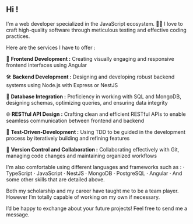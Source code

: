 ## Hi !
I'm a web developer specialized in the JavaScript ecosystem. 👨‍💻 I love to craft high-quality software through meticulous testing and effective coding practices.


Here are the services I have to offer :

🎨 **Frontend Development :** Creating visually engaging and responsive frontend interfaces using Angular

🛠️ **Backend Development :** Designing and developing robust backend systems using Node.js with Express or NestJS

💾 **Database Integration :** Proficiency in working with SQL and MongoDB, designing schemas, optimizing queries, and ensuring data integrity

🌐 **RESTful API Design :** Crafting clean and efficient RESTful APIs to enable seamless communication between frontend and backend

🧪 **Test-Driven-Development :** Using TDD to be guided in the development process by iteratively building and refining features

📑 **Version Control and Collaboration :** Collaborating effectively with Git, managing code changes and maintaining organized workflows


I'm also comfortable using different languages and frameworks such as :
· TypeScript
· JavaScript
· NestJS
· MongoDB
· PostgreSQL
· Angular
· And some other skills that are detailed above.

Both my scholarship and my career have taught me to be a team player. However I’m totally capable of working on my own if necessary.

I’d be happy to exchange about your future projects!
Feel free to send me a message.